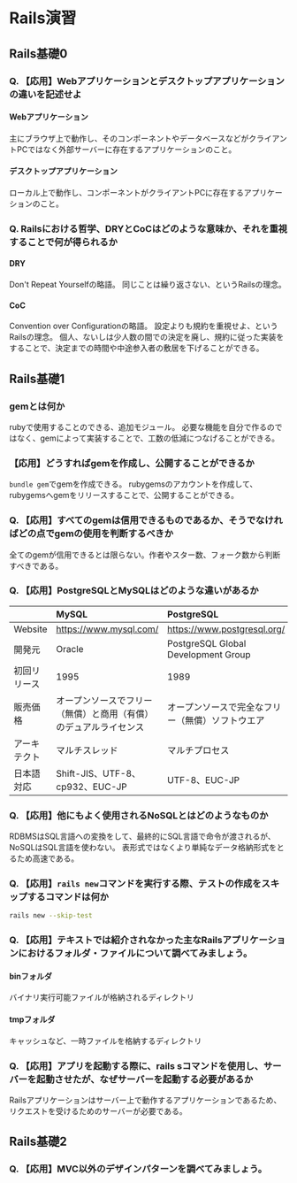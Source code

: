 # Rails演習
## Rails基礎0
### Q. 【応用】Webアプリケーションとデスクトップアプリケーションの違いを記述せよ
#### Webアプリケーション
主にブラウザ上で動作し、そのコンポーネントやデータベースなどがクライアントPCではなく外部サーバーに存在するアプリケーションのこと。
#### デスクトップアプリケーション
ローカル上で動作し、コンポーネントがクライアントPCに存在するアプリケーションのこと。

### Q. Railsにおける哲学、DRYとCoCはどのような意味か、それを重視することで何が得られるか
#### DRY
Don't Repeat Yourselfの略語。
同じことは繰り返さない、というRailsの理念。
#### CoC
Convention over Configurationの略語。
設定よりも規約を重視せよ、というRailsの理念。
個人、ないしは少人数の間での決定を廃し、規約に従った実装をすることで、決定までの時間や中途参入者の敷居を下げることができる。

## Rails基礎1
### gemとは何か
rubyで使用することのできる、追加モジュール。
必要な機能を自分で作るのではなく、gemによって実装することで、工数の低減につなげることができる。

### 【応用】どうすればgemを作成し、公開することができるか
`bundle gem`でgemを作成できる。
rubygemsのアカウントを作成して、rubygemsへgemをリリースすることで、公開することができる。

### Q. 【応用】すべてのgemは信用できるものであるか、そうでなければどの点でgemの使用を判断するべきか
全てのgemが信用できるとは限らない。作者やスター数、フォーク数から判断すべきである。

### Q. 【応用】PostgreSQLとMySQLはどのような違いがあるか
||MySQL|PostgreSQL|
|:---|:---|:---|
|Website|https://www.mysql.com/|https://www.postgresql.org/|
|開発元|Oracle|PostgreSQL Global Development Group|
|初回リリース|1995|1989|
|販売価格|オープンソースでフリー（無償）と商用（有償）のデュアルライセンス|オープンソースで完全なフリー（無償）ソフトウエア|
|アーキテクト|マルチスレッド|マルチプロセス|
|日本語対応|Shift-JIS、UTF-8、cp932、EUC-JP|UTF-8、EUC-JP|

### Q. 【応用】他にもよく使用されるNoSQLとはどのようなものか
RDBMSはSQL言語への変換をして、最終的にSQL言語で命令が渡されるが、NoSQLはSQL言語を使わない。
表形式ではなくより単純なデータ格納形式をとるため高速である。

### Q. 【応用】`rails new`コマンドを実行する際、テストの作成をスキップするコマンドは何か
```bash
rails new --skip-test
```

### Q. 【応用】テキストでは紹介されなかった主なRailsアプリケーションにおけるフォルダ・ファイルについて調べてみましょう。
#### binフォルダ
バイナリ実行可能ファイルが格納されるディレクトリ
#### tmpフォルダ
キャッシュなど、一時ファイルを格納するディレクトリ

### Q. 【応用】アプリを起動する際に、rails sコマンドを使用し、サーバーを起動させたが、なぜサーバーを起動する必要があるか
Railsアプリケーションはサーバー上で動作するアプリケーションであるため、リクエストを受けるためのサーバーが必要である。

## Rails基礎2
### Q. 【応用】MVC以外のデザインパターンを調べてみましょう。
